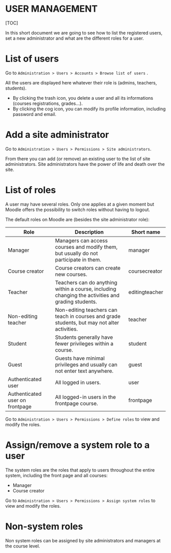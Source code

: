 <h1>USER MANAGEMENT</h1>

[TOC]

In this short document we are going to see how to list the registered users, set a new administrator and what are the different roles for a user.

# List of users

Go to `Administration > Users > Accounts > Browse list of users` .

All the users are displayed here whatever their role is (admins, teachers, students).

- By clicking the trash icon, you delete a user and all its informations (courses registrations, grades...).
- By clicking the cog icon, you can modify its profile information, including password and email.

# Add a site administrator

Go to `Administration > Users > Permissions > Site administrators`.

From there you can add (or remove) an existing user to the list of site administrators. Site administrators have the power of life and death over the site.

# List of roles

A user may have several roles. Only one applies at a given moment but Moodle offers the possibility to switch roles without having to logout.

The default roles on Moodle are (besides the site administrator role):

| Role                            | Description                                                  | Short name     |
| ------------------------------- | ------------------------------------------------------------ | -------------- |
| Manager                         | Managers can access courses and modify them, but usually do not participate in them. | manager        |
| Course creator                  | Course creators can create new courses.                      | coursecreator  |
| Teacher                         | Teachers can do anything within a course, including changing the activities and grading students. | editingteacher |
| Non-editing teacher             | Non-editing teachers can teach in courses and grade students, but may not alter activities. | teacher        |
| Student                         | Students generally have fewer privileges within a course.    | student        |
| Guest                           | Guests have minimal privileges and usually can not enter text anywhere. | guest          |
| Authenticated user              | All logged in users.                                         | user           |
| Authenticated user on frontpage | All logged-in users in the frontpage course.                 | frontpage      |

Go to `Administration > Users > Permissions > Define roles` to view and modify the roles.

# Assign/remove a system role to a user

The system roles are the roles that apply to users throughout the entire system, including the front page and all courses:

- Manager
- Course creator

Go to `Administration > Users > Permissions > Assign system roles` to view and modify the roles.

# Non-system roles

Non system roles can be assigned by site administrators and managers at the course level.
